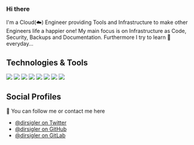 ### Hi there

I'm a Cloud(:cloud:) Engineer providing Tools and Infrastructure to make other Engineers life a happier one!
My main focus is on Infrastructure as Code, Security, Backups and Documentation.
Furthermore I try to learn :seedling: everyday...

## Technologies & Tools
![](https://img.shields.io/badge/OS-MacOS-informational?style=flat-square&logo=macos&logoColor=white&color=007CF0)
![](https://img.shields.io/badge/Editor-VisualStudioCode-informational?style=flat-square&logo=visual-studio-code&logoColor=white&color=007CF0)
![](https://img.shields.io/badge/Code-Golang-informational?style=flat-square&logo=go&logoColor=white&color=007CF0)
![](https://img.shields.io/badge/Shell-ZSH-informational?style=flat-square&logo=gnu-bash&logoColor=white&color=007CF0)
![](https://img.shields.io/badge/Tools-Docker-informational?style=flat-square&logo=docker&logoColor=white&color=007CF0)
![](https://img.shields.io/badge/Tools-Kubernetes-informational?style=flat-square&logo=kubernetes&logoColor=white&color=007CF0)
![](https://img.shields.io/badge/Tools-Terraform-informational?style=flat-square&logo=terraform&logoColor=white&color=007CF0)
![](https://img.shields.io/badge/Tools-Helm-informational?style=flat-square&logo=helm&logoColor=white&color=007CF0)

## Social Profiles

:wave: You can follow me or contact me here

- [@dirsigler on Twitter](https://twitter.com/dirsigler)
- [@dirsigler on GitHub](https://github.com/dirsigler)
- [@dirsigler on GitLab](https://gitlab.com/dirsigler)
